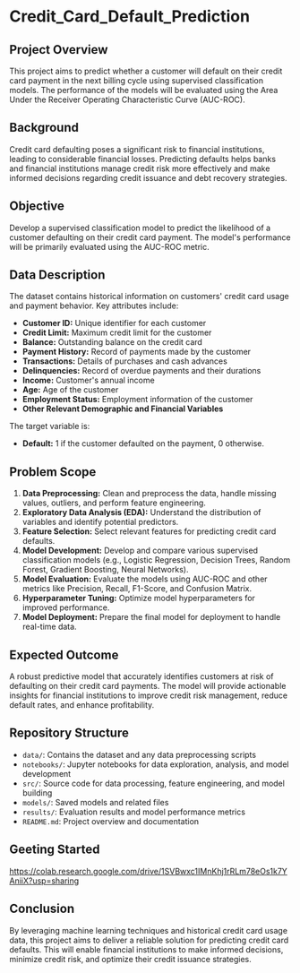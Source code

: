 # Credit_Card_Default_Prediction

## Project Overview

This project aims to predict whether a customer will default on their credit card payment in the next billing cycle using supervised classification models. The performance of the models will be evaluated using the Area Under the Receiver Operating Characteristic Curve (AUC-ROC).

## Background

Credit card defaulting poses a significant risk to financial institutions, leading to considerable financial losses. Predicting defaults helps banks and financial institutions manage credit risk more effectively and make informed decisions regarding credit issuance and debt recovery strategies.

## Objective

Develop a supervised classification model to predict the likelihood of a customer defaulting on their credit card payment. The model's performance will be primarily evaluated using the AUC-ROC metric.

## Data Description

The dataset contains historical information on customers' credit card usage and payment behavior. Key attributes include:

- **Customer ID:** Unique identifier for each customer
- **Credit Limit:** Maximum credit limit for the customer
- **Balance:** Outstanding balance on the credit card
- **Payment History:** Record of payments made by the customer
- **Transactions:** Details of purchases and cash advances
- **Delinquencies:** Record of overdue payments and their durations
- **Income:** Customer's annual income
- **Age:** Age of the customer
- **Employment Status:** Employment information of the customer
- **Other Relevant Demographic and Financial Variables**

The target variable is:
- **Default:** 1 if the customer defaulted on the payment, 0 otherwise.

## Problem Scope

1. **Data Preprocessing:** Clean and preprocess the data, handle missing values, outliers, and perform feature engineering.
2. **Exploratory Data Analysis (EDA):** Understand the distribution of variables and identify potential predictors.
3. **Feature Selection:** Select relevant features for predicting credit card defaults.
4. **Model Development:** Develop and compare various supervised classification models (e.g., Logistic Regression, Decision Trees, Random Forest, Gradient Boosting, Neural Networks).
5. **Model Evaluation:** Evaluate the models using AUC-ROC and other metrics like Precision, Recall, F1-Score, and Confusion Matrix.
6. **Hyperparameter Tuning:** Optimize model hyperparameters for improved performance.
7. **Model Deployment:** Prepare the final model for deployment to handle real-time data.

## Expected Outcome

A robust predictive model that accurately identifies customers at risk of defaulting on their credit card payments. The model will provide actionable insights for financial institutions to improve credit risk management, reduce default rates, and enhance profitability.

## Repository Structure

- `data/`: Contains the dataset and any data preprocessing scripts
- `notebooks/`: Jupyter notebooks for data exploration, analysis, and model development
- `src/`: Source code for data processing, feature engineering, and model building
- `models/`: Saved models and related files
- `results/`: Evaluation results and model performance metrics
- `README.md`: Project overview and documentation

## Geeting Started
https://colab.research.google.com/drive/1SVBwxc1IMnKhj1rRLm78eOs1k7YAniiX?usp=sharing

## Conclusion
By leveraging machine learning techniques and historical credit card usage data, this project aims to deliver a reliable solution for predicting credit card defaults. This will enable financial institutions to make informed decisions, minimize credit risk, and optimize their credit issuance strategies.
